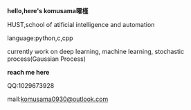 **hello,here's komusama曜槿**

HUST,school of atificial intelligence and automation

language:python,c,cpp

currently work on deep learning, machine learning, stochastic process(Gaussian Process)

**reach me here**

QQ:1029673928

mail:komusama0930@outlook.com
<!---
Komusama333/Komusama333 is a ✨ special ✨ repository because its `README.md` (this file) appears on your GitHub profile.
You can click the Preview link to take a look at your changes.
--->
